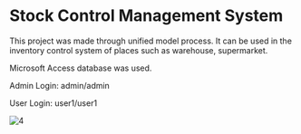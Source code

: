 # Stock Control Management System
This project was made through unified model process. It can be used in the inventory control system of places such as warehouse, supermarket.

Microsoft Access database was used.

Admin Login: admin/admin

User Login: user1/user1

![4](https://user-images.githubusercontent.com/46905124/90308229-7d0bef80-dee6-11ea-9270-2e348cbf3d72.JPG)
